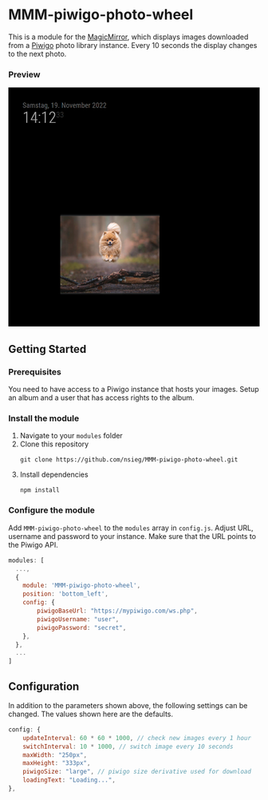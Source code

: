 # MMM-piwigo-photo-wheel
This is a module for the [MagicMirror](https://github.com/MichMich/MagicMirror), which displays images downloaded from a [Piwigo](https://piwigo.org) photo library instance. Every 10 seconds the display changes to the next photo.

### Preview
![preview](doc/preview2.png)

## Getting Started

### Prerequisites

You need to have access to a Piwigo instance that hosts your images. Setup an album and a user that has access rights to the album.

### Install the module

1. Navigate to your `modules` folder
1. Clone this repository
    ````
    git clone https://github.com/nsieg/MMM-piwigo-photo-wheel.git
    ````
1. Install dependencies
    ````
    npm install
    ````

### Configure the module

Add `MMM-piwigo-photo-wheel` to the `modules` array in `config.js`. Adjust URL, username and password to your instance. Make sure that the URL points to the Piwigo API.
````javascript
modules: [
  ...,
  {
    module: 'MMM-piwigo-photo-wheel',
    position: 'bottom_left',
    config: {
        piwigoBaseUrl: "https://mypiwigo.com/ws.php",
        piwigoUsername: "user",
        piwigoPassword: "secret",
    },
  },
  ...
]
````

## Configuration

In addition to the parameters shown above, the following settings can be changed. The values shown here are the defaults.

````javascript
config: {
    updateInterval: 60 * 60 * 1000, // check new images every 1 hour
    switchInterval: 10 * 1000, // switch image every 10 seconds
    maxWidth: "250px",
    maxHeight: "333px",
    piwigoSize: "large", // piwigo size derivative used for download
    loadingText: "Loading...",
},
````
